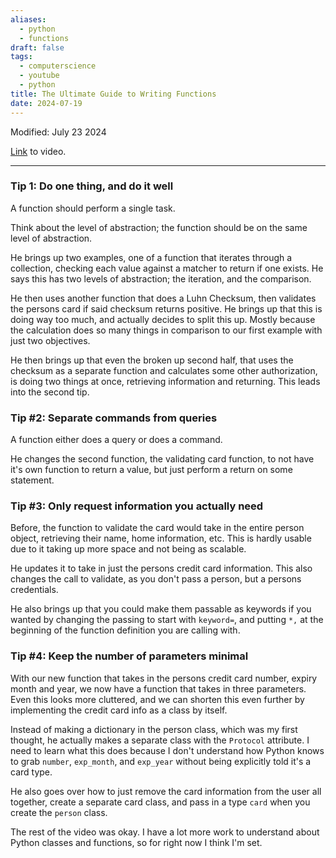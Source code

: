 ```yaml
---
aliases:
  - python
  - functions
draft: false
tags:
  - computerscience
  - youtube
  - python
title: The Ultimate Guide to Writing Functions
date: 2024-07-19
---
```

Modified: July 23 2024 

[Link](https://www.youtube.com/watch?v=yatgY4NpZXE) to video.

-------------------------------------------------------------------------------

### Tip 1: Do one thing, and do it well

A function should perform a single task.

Think about the level of abstraction; the function should be on the same level of abstraction.

He brings up two examples, one of a function that iterates through a collection, checking each value against a matcher to return if one exists. He says this has two levels of abstraction; the iteration, and the comparison.

He then uses another function that does a Luhn Checksum, then validates the persons card if said checksum returns positive. He brings up that this is doing way too much, and actually decides to split this up. Mostly because the calculation does so many things in comparison to our first example with just two objectives. 

He then brings up that even the broken up second half, that uses the checksum as a separate function and calculates some other authorization, is doing two things at once, retrieving information and returning. This leads into the second tip.

### Tip #2: Separate commands from queries

A function either does a query or does a command.

He changes the second function, the validating card function, to not have it's own function to return a value, but just perform a return on some statement.

### Tip #3: Only request information you actually need

Before, the function to validate the card would take in the entire person object, retrieving their name, home information, etc. This is hardly usable due to it taking up more space and not being as scalable. 

He updates it to take in just the persons credit card information. This also changes the call to validate, as you don't pass a person, but a persons credentials.

He also brings up that you could make them passable as keywords if you wanted by changing the passing to start with `keyword=`, and putting `*,` at the beginning of the function definition you are calling with.

### Tip #4: Keep the number of parameters minimal

With our new function that takes in the persons credit card number, expiry month and year, we now have a function that takes in three parameters. Even this looks more cluttered, and we can shorten this even further by implementing the credit card info as a class by itself. 

Instead of making a dictionary in the person class, which was my first thought, he actually makes a separate class with the `Protocol` attribute. I need to learn what this does because I don't understand how Python knows to grab `number`, `exp_month`, and `exp_year` without being explicitly told it's a card type.

He also goes over how to just remove the card information from the user all together, create a separate card class, and pass in a type `card` when you create the `person` class.

The rest of the video was okay. I have a lot more work to understand about Python classes and functions, so for right now I think I'm set.
